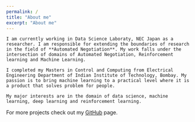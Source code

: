```yaml
---
permalink: /
title: "About me"
excerpt: "About me"
---
```


	I am currently working in Data Science Laboraty, NEC Japan as a researcher. I am responsible for extending the boundaries of research in the field of **Automated Negotiation**. My work falls under the intersection of domains of Automated Negotiation, Reinforcement learning and Machine Learning.

	I completed my Masters in Control and Computing from Electrical Engineering Department of Indian Institute of Technology, Bombay. My passion is to bring machine learning to a practical level where it is a product that solves problem for people.

	My major interests are in the domain of data science, machine learning, deep learning and reinforcement learning.

For more projects check out my [GitHub]("https://github.com/ayansengupta17/") page.


